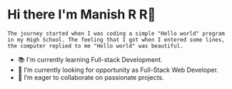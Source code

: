 # Hi there I'm Manish R R👋

```The journey started when I was coding a simple "Hello world" program in my High School. The feeling that I got when I entered some lines, the computer replied to me "Hello world" was beautiful.```



- 📚 I'm currently learning Full-stack Development.
- 🔭 I’m currently looking for opportunity as Full-Stack Web Developer.
- 👯 I’m eager to collaborate on passionate projects.
